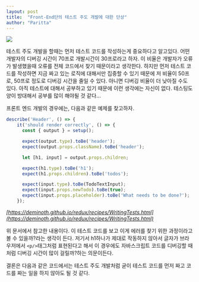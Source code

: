 ```yaml
---
layout: post
title:  "Front-End단의 테스트 주도 개발에 대한 단상"
author: "Paritta"
---
```

 
<img src='https://cdn-images-1.medium.com/max/1362/1*9OxlTTIo8K3M82iQPbW03g.png'>

테스트 주도 개발을 할때는 먼저 테스트 코드를 작성하는게 중요하다고 알고있다.
어떤 개발자의 디버깅 시간이 70프로 개발시간이 30프로라고 하자. 이 비율은 개발자가 오류가 발생했을때 오류를 전체 코드에서 찾기 때문이라고 생각한다. 하지만 먼저 테스트 코드를 작성하면 지금 짜고 있는 로직에 대해서만 집중할 수 있기 때문에 저 비율이 50프로, 50프로 정도로 디버깅 시간을 줄일 수 있다. 아니면 디버깅 비율이 더 낮아질 수도 있다. 아직 테스트에 대해서 공부하고 있기 때문에 이런 생각에는 자신이 없다. 테스팅도 양이 방대해서 공부를 많이 해야될 것 같다...

프론트 엔드 개발의 경우에는, 다음과 같은 예제를 찾고하자.

```javascript 
describe('Header', () => {
    it('should render correctly', () => {
      const { output } = setup();

      expect(output.type).toBe('header');
      expect(output.props.className).toBe('header');

      let [h1, input] = output.props.children;

      expect(h1.type).toBe('h1');
      expect(h1.props.children).toBe('todos');

      expect(input.type).toBe(TodoTextInput);
      expect(input.props.newTodo).toBe(true);
      expect(input.props.placeholder).toBe('What needs to be done?');
    });
```

*[https://deminoth.github.io/redux/recipes/WritingTests.html](https://deminoth.github.io/redux/recipes/WritingTests.html)*

위 문서에서 참고한 내용이다.
이 테스트 코드를 보고 이게 에러를 찾기 위한 과정이라고 볼 수 있을까?라는 생각이 든다.
저기서 h1하나가 제대로 작동하지 않아서 글자가 브라우저에서 `<p/>`태그처럼 표현된다고 해서 이 경우에도 자바스크립트 코드를 디버깅할 때처럼 디버깅 시간이 많이 걸릴까?하는 의문이든다.

결론은 다음과 같은 코드에서는 테스트 주도 개발처럼 굳이 테스트 코드를 먼저 짜고 코드를 짜는 일을 하지 않아도 될 것 같다.
